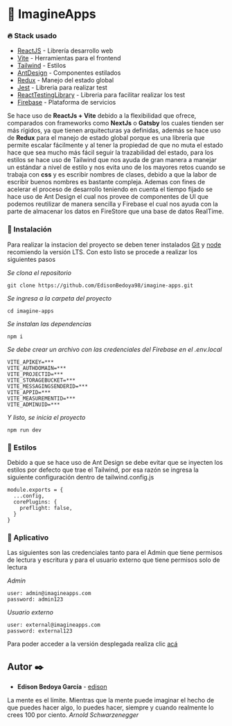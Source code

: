 # 🚀 ImagineApps

### 🔥 Stack usado

- [ReactJS](https://react.dev/) - Librería desarrollo web
- [Vite](https://vitejs.dev/) - Herramientas para el frontend
- [Tailwind](https://tailwindcss.com/) - Estilos
- [AntDesign](https://ant.design/) - Componentes estilados
- [Redux](https://redux-toolkit.js.org/) - Manejo del estado global
- [Jest](https://jestjs.io/) - Libreria para realizar test
- [ReactTestingLibrary](https://testing-library.com/docs/react-testing-library/intro/) - Libreria para facilitar realizar los test
- [Firebase](https://firebase.google.com/?hl=es) - Plataforma de servicios

Se hace uso de **ReactJs + Vite** debido a la flexibilidad que ofrece, comparados con frameworks como **NextJs** o **Gatsby** los cuales tienden ser más rígidos, ya que tienen arquitecturas ya definidas, además se hace uso de **Redux** para el manejo de estado global porque es una librería que permite escalar fácilmente y al tener la propiedad de que no muta el estado hace que sea mucho más fácil seguir la trazabilidad del estado, para los estilos se hace uso de Tailwind que nos ayuda de gran manera a manejar un estándar a nivel de estilo y nos evita uno de los mayores retos cuando se trabaja con **css** y es escribir nombres de clases, debido a que la labor de escribir buenos nombres es bastante compleja. Ademas con fines de acelerar el proceso de desarrollo teniendo en cuenta el tiempo fijado se hace uso de Ant Design el cual nos provee de componentes de UI que podemos reutilizar de manera sencilla y Firebase el cual nos ayuda con la parte de almacenar los datos en FireStore que una base de datos RealTime.

### 🔧 Instalación

Para realizar la instacion del proyecto se deben tener instalados [Git](https://git-scm.com/downloads) y [node](https://nodejs.org/es/download) recomiendo la versión LTS.
Con esto listo se procede a realizar los siguientes pasos

_Se clona el repositorio_

```
git clone https://github.com/EdisonBedoya98/imagine-apps.git
```

_Se ingresa a la carpeta del proyecto_

```
cd imagine-apps
```

_Se instalan las dependencias_

```
npm i
```
_Se debe crear un archivo con las credenciales del Firebase en el .env.local_

```
VITE_APIKEY=***
VITE_AUTHDOMAIN=***
VITE_PROJECTID=***
VITE_STORAGEBUCKET=***
VITE_MESSAGINGSENDERID=***
VITE_APPID=***
VITE_MEASUREMENTID=***
VITE_ADMINUID=***
```

_Y listo, se inicia el proyecto_

```
npm run dev
```

### 🎨 Estilos


Debido a que se hace uso de Ant Design se debe evitar que se inyecten los estilos por defecto que trae el Tailwind, por esa razón se ingresa la siguiente configuración dentro de tailwind.config.js
```
module.exports = {
  ...config,
  corePlugins: {
    preflight: false,
  }
}
```



### 💾 Aplicativo
Las siguientes son las credenciales tanto para el Admin que tiene permisos de lectura y escritura y para el usuario externo que tiene permisos solo de lectura

_Admin_
```
user: admin@imagineapps.com
password: admin123
```
_Usuario externo_
```
user: external@imagineapps.com
password: external123
```

Para poder acceder a la versión desplegada realiza clic [acá](https://flourishing-druid-f19ce6.netlify.app)



## Autor ✒️

- **Edison Bedoya García** - [edison](https://github.com/EdisonBedoya98)

La mente es el límite. Mientras que la mente puede imaginar el hecho de que puedes hacer algo, lo puedes hacer, siempre y cuando realmente lo crees 100 por ciento.
_Arnold Schwarzenegger_
